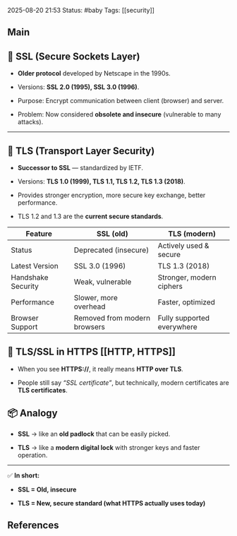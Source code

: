 2025-08-20 21:53
Status: #baby
Tags: [[security]]
## Main
## 🔐 SSL (Secure Sockets Layer)

- **Older protocol** developed by Netscape in the 1990s.
    
- Versions: **SSL 2.0 (1995), SSL 3.0 (1996)**.
    
- Purpose: Encrypt communication between client (browser) and server.
    
- Problem: Now considered **obsolete and insecure** (vulnerable to many attacks).
    

---

## 🔐 TLS (Transport Layer Security)

- **Successor to SSL** — standardized by IETF.
    
- Versions: **TLS 1.0 (1999), TLS 1.1, TLS 1.2, TLS 1.3 (2018)**.
    
- Provides stronger encryption, more secure key exchange, better performance.
    
- TLS 1.2 and 1.3 are the **current secure standards**.

|Feature|SSL (old)|TLS (modern)|
|---|---|---|
|Status|Deprecated (insecure)|Actively used & secure|
|Latest Version|SSL 3.0 (1996)|TLS 1.3 (2018)|
|Handshake Security|Weak, vulnerable|Stronger, modern ciphers|
|Performance|Slower, more overhead|Faster, optimized|
|Browser Support|Removed from modern browsers|Fully supported everywhere|


## 🔹 TLS/SSL in HTTPS [[HTTP, HTTPS]]

- When you see **HTTPS://**, it really means **HTTP over TLS**.
    
- People still say _“SSL certificate”_, but technically, modern certificates are **TLS certificates**.


## 📦 Analogy

- **SSL** → like an **old padlock** that can be easily picked.
    
- **TLS** → like a **modern digital lock** with stronger keys and faster operation.
    

---

✅ **In short:**

- **SSL = Old, insecure**
    
- **TLS = New, secure standard (what HTTPS actually uses today)**





## References
